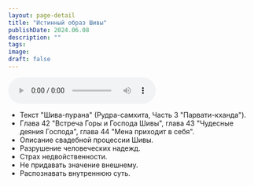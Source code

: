 ```yaml
---
layout: page-detail
title: "Истинный образ Шивы"
publishDate: 2024.06.08
description: ""
tags:
image:
draft: false
---
```


<audio title="2024.06.08 - Истинный образ Шивы.mp3" src="https://filer-api.advayta.org/v1.0/public/files/73722" controls=""></audio>

* Текст "Шива-пурана" (Рудра-самхита, Часть 3 "Парвати-кханда").
* Глава 42 "Встреча Горы и Господа Шивы", глава 43 "Чудесные деяния Господа", глава 44 "Мена приходит в себя".
* Описание свадебной процессии Шивы.
* Разрушение человеческих надежд.
* Страх недвойственности.
* Не придавать значение внешнему.
* Распознавать внутреннюю суть.

  
